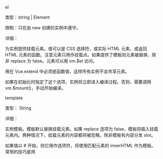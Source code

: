 el

类型：string | Element

限制：只在由 new 创建的实例中遵守。

详细：

为实例提供挂载元素。值可以是 CSS 选择符，或实际 HTML 元素，或返回 HTML 元素的函数。注意元素只用作挂载点。如果提供了模板则元素被替换，除非 replace 为 false。元素可以用 vm.$el 访问。

用在 Vue.extend 中必须是函数值，这样所有实例不会共享元素。

如果在初始化时指定了这个选项，实例将立即进入编译过程。否则，需要调用 vm.$mount()，手动开始编译。

template

类型： String

详细：

实例模板。模板默认替换挂载元素。如果 replace 选项为 false，模板将插入挂载元素内。两种情况下，挂载元素的内容都将被忽略，除非模板有内容分发 slot。

如果值以 # 开始，则它用作选项符，将使用匹配元素的 innerHTML 作为模板。常用的技巧是用 <script type="x-template"> 包含模板。

注意在一些情况下，例如如模板包含多个顶级元素，或只包含普通文本，实例将变成一个片断实例，管理多个节点而不是一个节点。片断实例的挂载元素上的非流程控制指令被忽略。

replace

类型： Boolean

默认值： true

限制： 只能与 template 选项一起用

详细：

决定是否用模板替换挂载元素。如果设为 true（这是默认值），模板将覆盖挂载元素，并合并挂载元素和模板根节点的 attributes。如果设为 false 模板将覆盖挂载元素的内容，不会替换挂载元素自身。

示例：

```vue
<div id="replace" class="foo"></div>

new Vue({
 el: '#replace',
 template: '<p class="bar">replaced</p>'
})
//结果：
<p class="foo bar" id="replace">replaced</p>
```

replace 设为 false：
```vue
<div id="insert" class="foo"></div>
new Vue({
 el: '#insert',
 replace: false,
 template: '<p class="bar">inserted</p>'
})
//结果：
<div id="insert" class="foo">
 <p class="bar">inserted</p>
</div>
```
